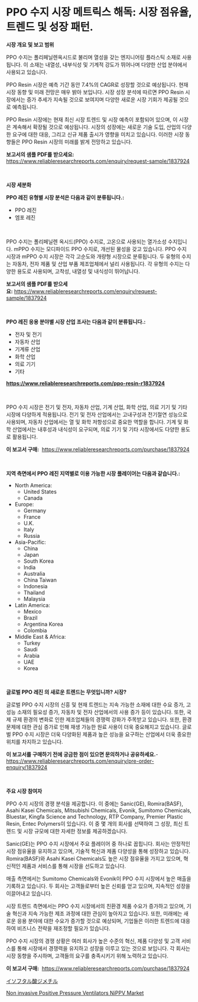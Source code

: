 <p><h1>PPO 수지 시장 메트릭스 해독: 시장 점유율, 트렌드 및 성장 패턴.</h1></p><p><strong>시장 개요 및 보고 범위</strong></p>
<p><p>PPO 수지는 폴리페닐렌옥시드로 불리며 열성을 갖는 엔지니어링 플라스틱 소재로 사용됩니다. 이 소재는 내열성, 내부식성 및 기계적 강도가 뛰어나며 다양한 산업 분야에서 사용되고 있습니다.</p><p>PPO Resin 시장은 예측 기간 동안 7.4%의 CAGR로 성장할 것으로 예상됩니다. 현재 시장 동향 및 미래 전망은 매우 밝아 보입니다. 시장 성장 분석에 따르면 PPO Resin 시장에서는 증가 추세가 지속될 것으로 보여지며 다양한 새로운 시장 기회가 제공될 것으로 예측됩니다.</p><p>PPO Resin 시장에는 현재 최신 시장 트렌드 및 시장 예측이 포함되어 있으며, 이 시장은 계속해서 확장될 것으로 예상됩니다. 시장의 성장에는 새로운 기술 도입, 산업의 다양한 요구에 대한 대응, 그리고 신규 제품 출시가 영향을 미치고 있습니다. 이러한 시장 동향들은 PPO Resin 시장의 미래를 밝게 전망하고 있습니다.</p></p>
<p><strong>보고서의 샘플 PDF를 받으세요:</strong> <a href="https://www.reliableresearchreports.com/enquiry/request-sample/1837924">https://www.reliableresearchreports.com/enquiry/request-sample/1837924</a></p>
<p>&nbsp;</p>
<p><strong>시장 세분화</strong></p>
<p><strong>PPO 레진 유형별 시장 분석은 다음과 같이 분류됩니다.:</strong></p>
<p><ul><li>PPO 레진</li><li>엠포 레진</li></ul></p>
<p>&nbsp;</p>
<p><p>PPO 수지는 폴리페닐렌 옥시드(PPO) 수지로, 고온으로 사용되는 열가소성 수지입니다. mPPO 수지는 모디파이드 PPO 수지로, 개선된 물성을 갖고 있습니다. PPO 수지 시장과 mPPO 수지 시장은 각각 고순도와 개량형 시장으로 분류됩니다. 두 유형의 수지는 자동차, 전자 제품 및 산업 부품 제조업체에서 널리 사용됩니다. 각 유형의 수지는 다양한 용도로 사용되며, 고착성, 내열성 및 내식성이 뛰어납니다.</p></p>
<p><strong>보고서의 샘플 PDF를 받으세요:</strong>&nbsp;<a href="https://www.reliableresearchreports.com/enquiry/request-sample/1837924">https://www.reliableresearchreports.com/enquiry/request-sample/1837924</a></p>
<p>&nbsp;</p>
<p><strong> PPO 레진 응용 분야별 시장 산업 조사는 다음과 같이 분류됩니다.:</strong></p>
<p><ul><li>전자 및 전기</li><li>자동차 산업</li><li>기계류 산업</li><li>화학 산업</li><li>의료 기기</li><li>기타</li></ul></p>
<p><strong><a href="https://www.reliableresearchreports.com/ppo-resin-r1837924">https://www.reliableresearchreports.com/ppo-resin-r1837924</a></strong></p>
<p>&nbsp;</p>
<p><p>PPO 수지 시장은 전기 및 전자, 자동차 산업, 기계 산업, 화학 산업, 의료 기기 및 기타 시장에 다양하게 적용됩니다. 전기 및 전자 산업에서는 고내구성과 전기절연 성능으로 사용되며, 자동차 산업에서는 열 및 화학 저항성으로 중요한 역할을 합니다. 기계 및 화학 산업에서는 내후성과 내식성이 요구되며, 의료 기기 및 기타 시장에서도 다양한 용도로 활용됩니다.</p></p>
<p><strong>이 보고서 구매:</strong>&nbsp; <a href="https://www.reliableresearchreports.com/purchase/1837924">https://www.reliableresearchreports.com/purchase/1837924</a></p>
<p>&nbsp;</p>
<p><strong>지역 측면에서 PPO 레진 지역별로 이용 가능한 시장 플레이어는 다음과 같습니다.:</strong></p>
<p><ul>
    <li>
        North America:
        <ul>
            <li>United States</li>
            <li>Canada</li>
        </ul>
    </li>
    <li>
        Europe:
        <ul>
            <li>Germany</li>
            <li>France</li>
            <li>U.K.</li>
            <li>Italy</li>
            <li>Russia</li>
        </ul>
    </li>
    <li>
        Asia-Pacific:
        <ul>
            <li>China</li>
            <li>Japan</li>
            <li>South Korea</li>
            <li>India</li>
            <li>Australia</li>
            <li>China Taiwan</li>
            <li>Indonesia</li>
            <li>Thailand</li>
            <li>Malaysia</li>
        </ul>
    </li>
    <li>
        Latin America:
        <ul>
            <li>Mexico</li>
            <li>Brazil</li>
            <li>Argentina Korea</li>
            <li>Colombia</li>
        </ul>
    </li>
    <li>
        Middle East & Africa:
        <ul>
            <li>Turkey</li>
            <li>Saudi</li>
            <li>Arabia</li>
            <li>UAE</li>
            <li>Korea</li>
        </ul>
    </li>
    </ul></p>
<p>&nbsp;</p>
<p><strong>글로벌 PPO 레진 의 새로운 트렌드는 무엇입니까? 시장?</strong></p>
<p><p>글로벌 PPO 수지 시장의 신흥 및 현재 트렌드는 지속 가능한 소재에 대한 수요 증가, 고성능 소재의 필요성 증가, 자동차 및 전자 산업에서의 사용 증가 등이 있습니다. 또한, 국제 규제 환경의 변화로 인한 제조업체들의 경쟁력 강화가 주목받고 있습니다. 또한, 환경 문제에 대한 관심 증가로 인해 재생 가능한 원료 사용이 더욱 중요해지고 있습니다. 글로벌 PPO 수지 시장은 더욱 다양화된 제품과 높은 성능을 요구하는 산업에서 더욱 중요한 위치를 차지하고 있습니다.</p></p>
<p><strong>이 보고서를 구매하기 전에 궁금한 점이 있으면 문의하거나 공유하세요.</strong>- <a href="https://www.reliableresearchreports.com/enquiry/pre-order-enquiry/1837924">https://www.reliableresearchreports.com/enquiry/pre-order-enquiry/1837924</a></p>
<p>&nbsp;</p>
<p><strong>주요 시장 참여자</strong></p>
<p><p>PPO 수지 시장의 경쟁 분석을 제공합니다. 이 중에는 Sanic(GE), Romira(BASF), Asahi Kasei Chemicals, Mitsubishi Chemicals, Evonik, Sumitomo Chemicals, Bluestar, Kingfa Science and Technology, RTP Company, Premier Plastic Resin, Entec Polymers이 있습니다. 이 중 몇 개의 회사를 선택하여 그 성장, 최신 트렌드 및 시장 규모에 대한 자세한 정보를 제공하겠습니다.</p><p>Sanic(GE)는 PPO 수지 시장에서 주요 플레이어 중 하나로 꼽힙니다. 회사는 안정적인 시장 점유율을 유지하고 있으며, 기술적 혁신과 제품 다양성을 통해 성장하고 있습니다. Romira(BASF)와 Asahi Kasei Chemicals도 높은 시장 점유율을 가지고 있으며, 혁신적인 제품과 서비스를 통해 시장을 선도하고 있습니다.</p><p>매출 측면에서는 Sumitomo Chemicals와 Evonik이 PPO 수지 시장에서 높은 매출을 기록하고 있습니다. 두 회사는 고객들로부터 높은 신뢰를 얻고 있으며, 지속적인 성장을 이끌어내고 있습니다.</p><p>시장 트렌드 측면에서는 PPO 수지 시장에서의 친환경 제품 수요가 증가하고 있으며, 기술 혁신과 지속 가능한 제조 과정에 대한 관심이 높아지고 있습니다. 또한, 미래에는 새로운 응용 분야에 대한 수요가 증가할 것으로 예상되며, 기업들은 이러한 트렌드에 대응하여 비즈니스 전략을 재조정할 필요가 있습니다.</p><p>PPO 수지 시장의 경쟁 상황은 여러 회사가 높은 수준의 혁신, 제품 다양성 및 고객 서비스를 통해 시장에서 경쟁력을 유지하고 성장을 이루고 있는 것으로 보입니다. 각 회사는 시장 동향을 주시하며, 고객들의 요구를 충족시키기 위해 노력하고 있습니다.</p></p>
<p><strong>이 보고서 구매:</strong>&nbsp;&nbsp;<a href="https://www.reliableresearchreports.com/purchase/1837924">https://www.reliableresearchreports.com/purchase/1837924</a></p>
<p><p><a href="https://github.com/Sophiaard2003/Market-Research-Report-List-1/blob/main/523524023289.md">イソフタル酸ジメチル</a></p><p><a href="https://github.com/brenzgnarento/Market-Research-Report-List-2/blob/main/non-invasive-positive-pressure-ventilators-nippv-market.md">Non invasive Positive Pressure Ventilators NiPPV Market</a></p></p>